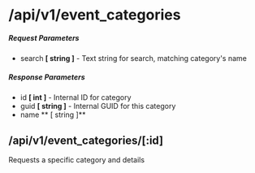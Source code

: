 # /api/v1/event_categories

##### Request Parameters
- search **[ string ]** - Text string for search, matching category's name

##### Response Parameters
- id **[ int ]** - Internal ID for category
- guid **[ string ]** - Internal GUID for this category
- name ** [ string ]**

## /api/v1/event_categories/[:id]
Requests a specific category and details